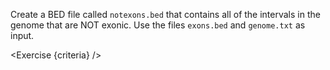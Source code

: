 <script>
import Exercise from "../../Exercise.svelte";

let criteria = [
{
	name: "File <code>notexons.bed</code> exists",
	checks: [{
		type: "file",
		path: "notexons.bed",
		action: "exists"
	}]
},
{
	name: "File <code>notexons.bed</code> contains non-exonic regions",
	checks: [{
		type: "file",
		path: "notexons.bed",
		action: "contents",
		equal: "bedtools complement -i exons.bed -g genome.txt"
	}]
}];
</script>

Create a BED file called `notexons.bed` that contains all of the intervals in the genome that are NOT exonic. Use the files `exons.bed` and `genome.txt` as input.

<Exercise {criteria} />
